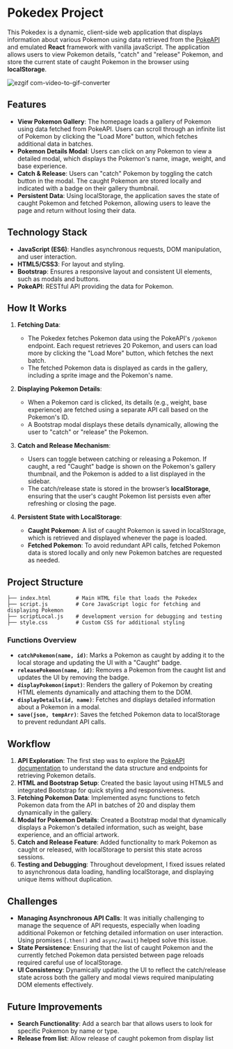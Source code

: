 # Pokedex Project

This Pokedex is a dynamic, client-side web application that displays information about various Pokemon using data retrieved from the [PokeAPI](https://pokeapi.co/) and emulated **React** framework with vanilla javaScript. The application allows users to view Pokemon details, "catch" and "release" Pokemon, and store the current state of caught Pokemon in the browser using **localStorage**. 

![ezgif com-video-to-gif-converter](https://github.com/user-attachments/assets/f8a8ca42-a707-4733-814b-ad82d30b0b13)

## Features

- **View Pokemon Gallery**: The homepage loads a gallery of Pokemon using data fetched from PokeAPI. Users can scroll through an infinite list of Pokemon by clicking the "Load More" button, which fetches additional data in batches.
- **Pokemon Details Modal**: Users can click on any Pokemon to view a detailed modal, which displays the Pokemon's name, image, weight, and base experience.
- **Catch & Release**: Users can "catch" Pokemon by toggling the catch button in the modal. The caught Pokemon are stored locally and indicated with a badge on their gallery thumbnail.
- **Persistent Data**: Using localStorage, the application saves the state of caught Pokemon and fetched Pokemon, allowing users to leave the page and return without losing their data.

## Technology Stack

- **JavaScript (ES6)**: Handles asynchronous requests, DOM manipulation, and user interaction.
- **HTML5/CSS3**: For layout and styling.
- **Bootstrap**: Ensures a responsive layout and consistent UI elements, such as modals and buttons.
- **PokeAPI**: RESTful API providing the data for Pokemon.

## How It Works

1. **Fetching Data**:
    - The Pokedex fetches Pokemon data using the PokeAPI's `/pokemon` endpoint. Each request retrieves 20 Pokemon, and users can load more by clicking the "Load More" button, which fetches the next batch.
    - The fetched Pokemon data is displayed as cards in the gallery, including a sprite image and the Pokemon's name.

2. **Displaying Pokemon Details**:
    - When a Pokemon card is clicked, its details (e.g., weight, base experience) are fetched using a separate API call based on the Pokemon's ID.
    - A Bootstrap modal displays these details dynamically, allowing the user to "catch" or "release" the Pokemon.

3. **Catch and Release Mechanism**:
    - Users can toggle between catching or releasing a Pokemon. If caught, a red "Caught" badge is shown on the Pokemon's gallery thumbnail, and the Pokemon is added to a list displayed in the sidebar.
    - The catch/release state is stored in the browser’s **localStorage**, ensuring that the user's caught Pokemon list persists even after refreshing or closing the page.

4. **Persistent State with LocalStorage**:
    - **Caught Pokemon**: A list of caught Pokemon is saved in localStorage, which is retrieved and displayed whenever the page is loaded.
    - **Fetched Pokemon**: To avoid redundant API calls, fetched Pokemon data is stored locally and only new Pokemon batches are requested as needed.

## Project Structure

```
├── index.html        # Main HTML file that loads the Pokedex
├── script.js         # Core JavaScript logic for fetching and displaying Pokemon
├── scriptLocal.js    # development version for debugging and testing
├── style.css         # Custom CSS for additional styling

```

### Functions Overview

- **`catchPokemon(name, id)`**: Marks a Pokemon as caught by adding it to the local storage and updating the UI with a "Caught" badge.
- **`releasePokemon(name, id)`**: Removes a Pokemon from the caught list and updates the UI by removing the badge.
- **`displayPokemon(input)`**: Renders the gallery of Pokemon by creating HTML elements dynamically and attaching them to the DOM.
- **`displayDetails(id, name)`**: Fetches and displays detailed information about a Pokemon in a modal.
- **`save(json, tempArr)`**: Saves the fetched Pokemon data to localStorage to prevent redundant API calls.

## Workflow

1. **API Exploration**: The first step was to explore the [PokeAPI documentation](https://pokeapi.co/docs/v2) to understand the data structure and endpoints for retrieving Pokemon details.
2. **HTML and Bootstrap Setup**: Created the basic layout using HTML5 and integrated Bootstrap for quick styling and responsiveness.
3. **Fetching Pokemon Data**: Implemented async functions to fetch Pokemon data from the API in batches of 20 and display them dynamically in the gallery.
4. **Modal for Pokemon Details**: Created a Bootstrap modal that dynamically displays a Pokemon's detailed information, such as weight, base experience, and an official artwork.
5. **Catch and Release Feature**: Added functionality to mark Pokemon as caught or released, with localStorage to persist this state across sessions.
6. **Testing and Debugging**: Throughout development, I fixed issues related to asynchronous data loading, handling localStorage, and displaying unique items without duplication.

## Challenges

- **Managing Asynchronous API Calls**: It was initially challenging to manage the sequence of API requests, especially when loading additional Pokemon or fetching detailed information on user interaction. Using promises (`.then()` and `async/await`) helped solve this issue.
- **State Persistence**: Ensuring that the list of caught Pokemon and the currently fetched Pokemon data persisted between page reloads required careful use of localStorage.
- **UI Consistency**: Dynamically updating the UI to reflect the catch/release state across both the gallery and modal views required manipulating DOM elements effectively.

## Future Improvements

- **Search Functionality**: Add a search bar that allows users to look for specific Pokemon by name or type.
- **Release from list**: Allow release of caught pokemon from display list

